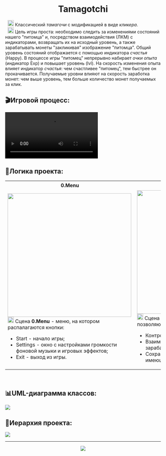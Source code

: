 <h1 align="center">Tamagotchi</h1>

&nbsp;&nbsp;<img src="https://github.com/user-attachments/assets/859a580b-af03-4239-a848-eed610b7db73" height="20px"/>
Классический <i>тамагочи</i> с модификацией в виде <i>кликера</i>.<br/> 
&nbsp;&nbsp;<img src="https://github.com/user-attachments/assets/859a580b-af03-4239-a848-eed610b7db73" height="20px"/>
Цель игры проста: необходимо следить за изменениями состояний нашего "питомца" и, 
посредством взаимодействия (ЛКМ) с индикаторами, возвращать их на исходный уровень, а также зарабатывать монеты "закликивая" изображение "питомца". Общий уровень состояний отображается с помощью индикатора <i>счастья</i> (Happy).
В процессе игры "питомец" непрерывно набирает <i>очки опыта</i> (индикатор Exp) и повышает уровень (lvl). На скорость изменения опыта влияет индикатор <i>счастья</i>: чем счастливее "питомец",
тем быстрее он прокачивается. Получаемые уровни влияют на скорость заработка монет: чем выше уровень, тем больше количество монет получаемых за клик.

## 🎬Игровой процесс:
<div align="left">
    <kbd >
        <video src="https://github.com/user-attachments/assets/14beed7f-69f4-4745-9c70-9533ed241a2e" ></video>
    </kbd>
</div>

## 🔧Логика проекта:

<div align="left">
<table>
    <tr align="center">
        <th> <b>0.Menu</b> </th>
        <th> <b>1.Game</b> </th>
    </tr>
    <tr>
        <td> 
<img src="https://github.com/user-attachments/assets/a3779dd6-d657-4857-86b6-935182559216" height="400px" align="left"/>
<img src="https://github.com/user-attachments/assets/859a580b-af03-4239-a848-eed610b7db73" height="20px"/>
Сцена <b>0.Menu</b> - меню, на котором распалагаются кнопки:

 - Start - начало игры;
 - Settings - окно с настройками громкости фоновой музыки и игровых эффектов;
 - Exit - выход из игры.            
        </td>
        <td>
<img src="https://github.com/user-attachments/assets/bef4ba09-6c89-4345-9082-08f8381ea012" height="400px" align="left"/> 
<img src="https://github.com/user-attachments/assets/859a580b-af03-4239-a848-eed610b7db73" height="20px"/>
Сцена <b>1.Game</b> - наше игровое пространство, позволяющее:

 - Контролировать состояния Tamagotchi;
 - Взаимодействовать с Tamagotchi и зарабатывать монеты;
 - Сохранять свой результат и продолжать с уже имеющегося сохранения.         
        </td>
    </tr>
</table>
</div>

<br clear="both">

## 📊UML-диаграмма классов:
<img src="https://github.com/user-attachments/assets/a70d764c-8220-4d0a-abd5-b382593241d3"/>

## 📝Иерархия проекта:
<img src="https://github.com/user-attachments/assets/fe80d7ef-f16f-4d16-b165-0baee4dcc182"/>
<hr/>

<p align="center">
  <img src="https://github.com/user-attachments/assets/62b70946-6e11-4fce-af0d-993278eb098e"/>
</p>
